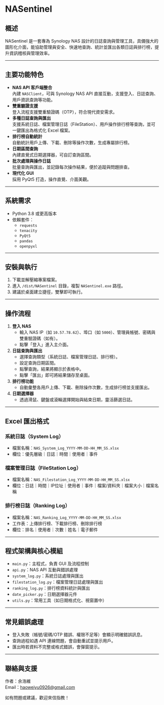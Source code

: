# NASentinel

## 概述
NASentinel 是一套專為 Synology NAS 設計的日誌查詢與管理工具，具備強大的圖形化介面，能協助管理員安全、快速地查詢、統計並匯出各類日誌與排行榜，提升資訊稽核與管理效率。

---

## 主要功能特色

- **NAS API 客戶端整合**  
  內建 `NASClient`，可與 Synology NAS API 直接互動，支援登入、日誌查詢、用戶資訊查詢等功能。
- **雙重驗證支援**  
  登入流程支援雙重驗證碼（OTP），符合現代資安需求。
- **多種日誌查詢與匯出**  
  支援系統日誌、檔案管理日誌（FileStation）、用戶操作排行榜等查詢，並可一鍵匯出為格式化 Excel 檔案。
- **排行榜自動統計**  
  自動統計用戶上傳、下載、刪除等操作次數，生成專屬排行榜。
- **日期區間查詢**  
  內建直覺式日期選擇器，可自訂查詢區間。
- **批次處理與操作日誌**  
  批量查詢與匯出，並記錄每次操作結果，便於追蹤與問題排查。
- **現代化 GUI**  
  採用 PyQt5 打造，操作直覺、介面美觀。

---

## 系統需求

- Python 3.8 或更高版本
- 依賴套件：
  - `requests`
  - `tenacity`
  - `PyQt5`
  - `pandas`
  - `openpyxl`

---

## 安裝與執行

1. 下載並解壓縮專案檔案。
2. 進入 `/dist/NASentinel` 目錄，複製 `NASentinel.exe` 路徑。
3. 建議於桌面建立捷徑，雙擊即可執行。

---

## 操作流程

1. **登入 NAS**  
   - 輸入 NAS IP（如 `10.57.78.62`）、埠口（如 `5000`）、管理員帳號、密碼與雙重驗證碼（如有）。
   - 點擊「登入」進入主介面。
2. **日誌查詢與匯出**  
   - 選擇查詢類型（系統日誌、檔案管理日誌、排行榜）。
   - 設定查詢日期區間。
   - 點擊查詢，結果將顯示於表格中。
   - 點擊「匯出」即可將結果儲存至桌面。
3. **排行榜功能**  
   - 自動彙整各用戶上傳、下載、刪除操作次數，生成排行榜並支援匯出。
4. **日期選擇器**  
   - 透過滑鼠、鍵盤或滾輪選擇開始與結束日期，靈活篩選日誌。

---

## Excel 匯出格式

### 系統日誌（System Log）
- 檔案名稱：`NAS_System_Log_YYYY-MM-DD-HH_MM_SS.xlsx`
- 欄位：優先層級｜日誌｜時間｜使用者｜事件

### 檔案管理日誌（FileStation Log）
- 檔案名稱：`NAS_Filestation_Log_YYYY-MM-DD-HH_MM_SS.xlsx`
- 欄位：日誌｜時間｜IP位址｜使用者｜事件｜檔案/資料夾｜檔案大小｜檔案名稱

### 排行榜日誌（Ranking Log）
- 檔案名稱：`NAS_Ranking_Log_YYYY-MM-DD-HH_MM_SS.xlsx`
- 工作表：上傳排行榜、下載排行榜、刪除排行榜
- 欄位：排名｜使用者｜次數｜姓名｜電子郵件

---

## 程式架構與核心模組

- `main.py`：主程式，負責 GUI 及流程控制
- `api.py`：NAS API 互動與錯誤處理
- `system_log.py`：系統日誌處理與匯出
- `filestation_log.py`：檔案管理日誌處理與匯出
- `ranking_log.py`：排行榜資料統計與匯出
- `date_picker.py`：日期選擇器元件
- `utils.py`：常用工具（如日期格式化、視窗置中）

---

## 常見錯誤處理

- 登入失敗（帳號/密碼/OTP 錯誤、權限不足等）會顯示明確錯誤訊息。
- 查詢過程如遇 API 連線問題，會自動重試並提示用戶。
- 匯出時若資料不完整或格式錯誤，會彈窗提示。

---

## 聯絡與支援

作者：余浩維  
Email：haoweiyu0926@gmail.com

如有問題或建議，歡迎來信指教！
